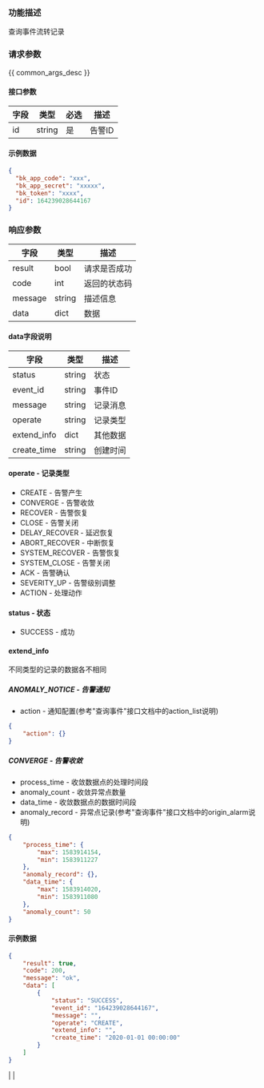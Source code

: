 ### 功能描述

查询事件流转记录

### 请求参数

{{ common_args_desc }}

#### 接口参数

| 字段 | 类型   | 必选 | 描述   |
| ---- | ------ | ---- | ------ |
| id   | string | 是   | 告警ID |

#### 示例数据

```json
{
  "bk_app_code": "xxx",
  "bk_app_secret": "xxxxx",
  "bk_token": "xxxx",
  "id": 164239028644167
}
```

### 响应参数

| 字段    | 类型   | 描述         |
| ------- | ------ | ------------ |
| result  | bool   | 请求是否成功 |
| code    | int    | 返回的状态码 |
| message | string | 描述信息     |
| data    | dict   | 数据         |

#### data字段说明

| 字段        | 类型   | 描述     |
| ----------- | ------ | -------- |
| status      | string | 状态     |
| event_id    | string | 事件ID   |
| message     | string | 记录消息 |
| operate     | string | 记录类型 |
| extend_info | dict   | 其他数据 |
| create_time | string | 创建时间 |

#### operate - 记录类型

* CREATE - 告警产生
* CONVERGE - 告警收敛
* RECOVER - 告警恢复
* CLOSE - 告警关闭
* DELAY_RECOVER - 延迟恢复
* ABORT_RECOVER - 中断恢复
* SYSTEM_RECOVER - 告警恢复
* SYSTEM_CLOSE - 告警关闭
* ACK - 告警确认
* SEVERITY_UP - 告警级别调整
* ACTION - 处理动作

#### status - 状态

* SUCCESS - 成功

#### extend_info

不同类型的记录的数据各不相同

##### ANOMALY_NOTICE - 告警通知

* action - 通知配置(参考"查询事件"接口文档中的action_list说明)

```json
{
    "action": {}
}
```

##### CONVERGE - 告警收敛

* process_time - 收敛数据点的处理时间段
* anomaly_count - 收敛异常点数量
* data_time - 收敛数据点的数据时间段
* anomaly_record - 异常点记录(参考"查询事件"接口文档中的origin_alarm说明)

```json
{
    "process_time": {
        "max": 1583914154,
        "min": 1583911227
    },
    "anomaly_record": {},
    "data_time": {
        "max": 1583914020,
        "min": 1583911080
    },
    "anomaly_count": 50
}
```

#### 示例数据

```json
{
    "result": true,
    "code": 200,
    "message": "ok",
    "data": [
        {
            "status": "SUCCESS",
            "event_id": "164239028644167",
            "message": "",
            "operate": "CREATE",
            "extend_info": "",
            "create_time": "2020-01-01 00:00:00"
        }
    ]
}
```

|
|
